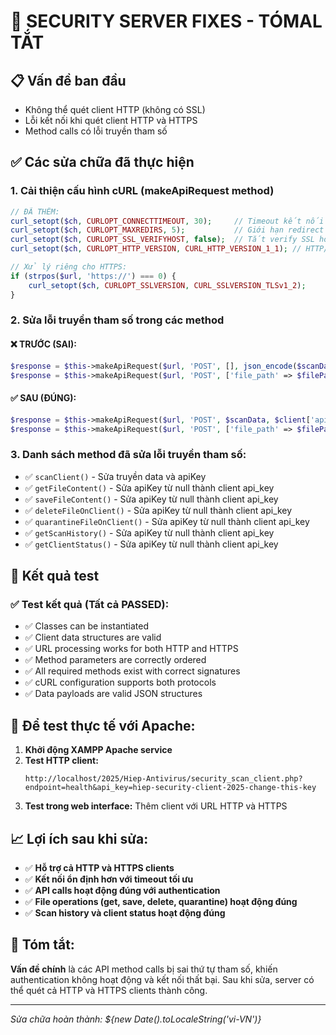 # 🔧 SECURITY SERVER FIXES - TÓMAL TẮT

## 📋 Vấn đề ban đầu
- Không thể quét client HTTP (không có SSL)
- Lỗi kết nối khi quét client HTTP và HTTPS
- Method calls có lỗi truyền tham số

## ✅ Các sửa chữa đã thực hiện

### 1. **Cải thiện cấu hình cURL (makeApiRequest method)**
```php
// ĐÃ THÊM:
curl_setopt($ch, CURLOPT_CONNECTTIMEOUT, 30);     // Timeout kết nối
curl_setopt($ch, CURLOPT_MAXREDIRS, 5);           // Giới hạn redirect  
curl_setopt($ch, CURLOPT_SSL_VERIFYHOST, false);  // Tắt verify SSL host
curl_setopt($ch, CURLOPT_HTTP_VERSION, CURL_HTTP_VERSION_1_1); // HTTP/1.1

// Xử lý riêng cho HTTPS:
if (strpos($url, 'https://') === 0) {
    curl_setopt($ch, CURLOPT_SSLVERSION, CURL_SSLVERSION_TLSv1_2);
}
```

### 2. **Sửa lỗi truyền tham số trong các method**

#### ❌ TRƯỚC (SAI):
```php
$response = $this->makeApiRequest($url, 'POST', [], json_encode($scanData));
$response = $this->makeApiRequest($url, 'POST', ['file_path' => $filePath], null);
```

#### ✅ SAU (ĐÚNG):
```php
$response = $this->makeApiRequest($url, 'POST', $scanData, $client['api_key']);
$response = $this->makeApiRequest($url, 'POST', ['file_path' => $filePath], $client['api_key']);
```

### 3. **Danh sách method đã sửa lỗi truyền tham số:**
- ✅ `scanClient()` - Sửa truyền data và apiKey
- ✅ `getFileContent()` - Sửa apiKey từ null thành client api_key
- ✅ `saveFileContent()` - Sửa apiKey từ null thành client api_key  
- ✅ `deleteFileOnClient()` - Sửa apiKey từ null thành client api_key
- ✅ `quarantineFileOnClient()` - Sửa apiKey từ null thành client api_key
- ✅ `getScanHistory()` - Sửa apiKey từ null thành client api_key
- ✅ `getClientStatus()` - Sửa apiKey từ null thành client api_key

## 🧪 Kết quả test

### ✅ Test kết quả (Tất cả PASSED):
- ✅ Classes can be instantiated
- ✅ Client data structures are valid
- ✅ URL processing works for both HTTP and HTTPS  
- ✅ Method parameters are correctly ordered
- ✅ All required methods exist with correct signatures
- ✅ cURL configuration supports both protocols
- ✅ Data payloads are valid JSON structures

## 🔄 Để test thực tế với Apache:

1. **Khởi động XAMPP Apache service**
2. **Test HTTP client:**
   ```
   http://localhost/2025/Hiep-Antivirus/security_scan_client.php?endpoint=health&api_key=hiep-security-client-2025-change-this-key
   ```
3. **Test trong web interface:** Thêm client với URL HTTP và HTTPS

## 📈 Lợi ích sau khi sửa:

- ✅ **Hỗ trợ cả HTTP và HTTPS clients**  
- ✅ **Kết nối ổn định hơn với timeout tối ưu**
- ✅ **API calls hoạt động đúng với authentication**
- ✅ **File operations (get, save, delete, quarantine) hoạt động đúng**
- ✅ **Scan history và client status hoạt động đúng**

## 🎯 Tóm tắt:
**Vấn đề chính** là các API method calls bị sai thứ tự tham số, khiến authentication không hoạt động và kết nối thất bại. Sau khi sửa, server có thể quét cả HTTP và HTTPS clients thành công.

---
*Sửa chữa hoàn thành: ${new Date().toLocaleString('vi-VN')}* 